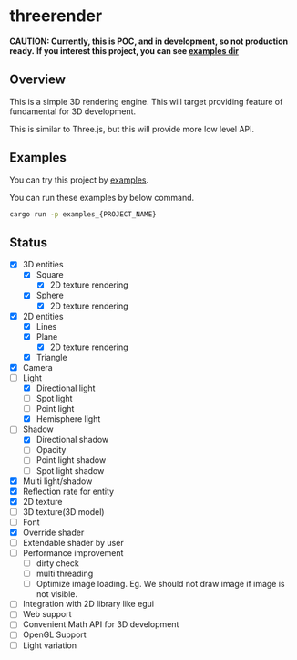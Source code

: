 # threerender

**CAUTION: Currently, this is POC, and in development, so not production ready.**
**If you interest this project, you can see [examples dir](/examples)**

## Overview

This is a simple 3D rendering engine.
This will target providing feature of fundamental for 3D development.

This is similar to Three.js, but this will provide more low level API. 

## Examples

You can try this project by [examples](/examples).

You can run these examples by below command.

```sh
cargo run -p examples_{PROJECT_NAME}
```

## Status

- [x] 3D entities
  - [x] Square
    - [x] 2D texture rendering
  - [x] Sphere
    - [x] 2D texture rendering
- [x] 2D entities
  - [x] Lines
  - [x] Plane
    - [x] 2D texture rendering
  - [x] Triangle
- [x] Camera
- [ ] Light
  - [x] Directional light
  - [ ] Spot light
  - [ ] Point light
  - [x] Hemisphere light
- [ ] Shadow
  - [x] Directional shadow
  - [ ] Opacity
  - [ ] Point light shadow
  - [ ] Spot light shadow
- [x] Multi light/shadow
- [x] Reflection rate for entity
- [x] 2D texture
- [ ] 3D texture(3D model)
- [ ] Font
- [x] Override shader
- [ ] Extendable shader by user
- [ ] Performance improvement
    - [ ] dirty check
    - [ ] multi threading
    - [ ] Optimize image loading. Eg. We should not draw image if image is not visible.
- [ ] Integration with 2D library like egui
- [ ] Web support
- [ ] Convenient Math API for 3D development
- [ ] OpenGL Support
- [ ] Light variation
